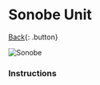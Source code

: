 # Sonobe Unit
[Back](../origami.md){: .button}

![Sonobe](https://mark1626.github.io/knowledge/assets/origami/unit/sonobe-unit.jpg)

### Instructions
